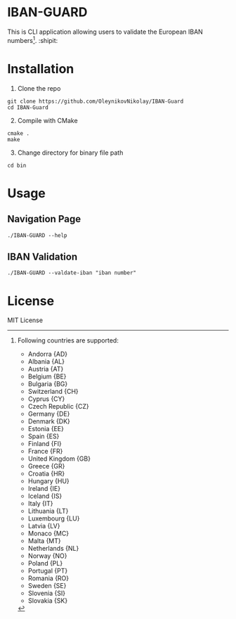 # IBAN-GUARD

This is CLI application allowing users to validate the European IBAN numbers[^1]. :shipit:

[^1]:Following countries are supported:
    - Andorra {AD}
    - Albania {AL}
    - Austria {AT}
    - Belgium {BE}
    - Bulgaria {BG}
    - Switzerland {CH}
    - Cyprus {CY}
    - Czech Republic {CZ}
    - Germany {DE}
    - Denmark {DK}
    - Estonia {EE}
    - Spain {ES}
    - Finland {FI}
    - France {FR}
    - United Kingdom {GB}
    - Greece {GR}
    - Croatia {HR}
    - Hungary {HU}
    - Ireland {IE}
    - Iceland {IS}
    - Italy {IT}
    - Lithuania {LT}
    - Luxembourg {LU}
    - Latvia {LV}
    - Monaco {MC}
    - Malta {MT}
    - Netherlands {NL}
    - Norway {NO}
    - Poland {PL}
    - Portugal {PT}
    - Romania {RO}
    - Sweden {SE}
    - Slovenia {SI}
    - Slovakia {SK}


# Installation
1. Clone the repo
```
git clone https://github.com/OleynikovNikolay/IBAN-Guard
cd IBAN-Guard
```
2. Compile with CMake 
``` 
cmake .
make
```
3. Change directory for binary file path
```
cd bin
```


# Usage 
## Navigation Page
```
./IBAN-GUARD --help
```

## IBAN Validation
```
./IBAN-GUARD --valdate-iban "iban number"
```

# License 
MIT License 


